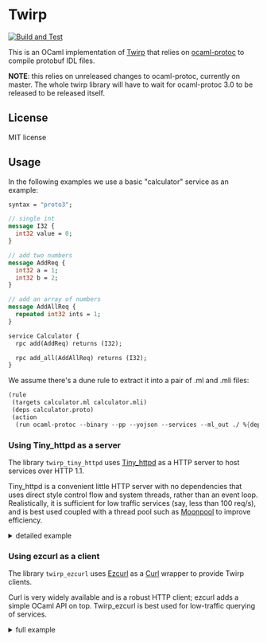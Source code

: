 # Twirp

[![Build and Test](https://github.com/c-cube/ocaml-twirp/actions/workflows/main.yml/badge.svg)](https://github.com/c-cube/ocaml-twirp/actions/workflows/main.yml)

This is an OCaml implementation of [Twirp](https://twitchtv.github.io/twirp/)
that relies on [ocaml-protoc](https://github.com/mransan/ocaml-protoc/) to
compile protobuf IDL files.

**NOTE**: this relies on unreleased changes to ocaml-protoc, currently on master. The whole twirp library will have to wait for ocaml-protoc 3.0 to be released to be released itself.

## License

MIT license

## Usage

In the following examples we use a basic "calculator" service
as an example:

```proto
syntax = "proto3";

// single int
message I32 {
  int32 value = 0;
}

// add two numbers
message AddReq {
  int32 a = 1;
  int32 b = 2;
}

// add an array of numbers
message AddAllReq {
  repeated int32 ints = 1;
}

service Calculator {
  rpc add(AddReq) returns (I32);

  rpc add_all(AddAllReq) returns (I32);
}
```

We assume there's a dune rule to extract it into a pair
of .ml and .mli files:

```scheme
(rule
 (targets calculator.ml calculator.mli)
 (deps calculator.proto)
 (action
  (run ocaml-protoc --binary --pp --yojson --services --ml_out ./ %{deps})))
```

### Using Tiny_httpd as a server

The library `twirp_tiny_httpd` uses [Tiny_httpd](https://github.com/c-cube/tiny_httpd)
as a HTTP server to host services over HTTP 1.1.

Tiny_httpd is a convenient little HTTP server with no dependencies
that uses direct style control flow
and system threads, rather than an event loop.
Realistically, it is sufficient
for low traffic services (say, less than 100 req/s), and is best used coupled
with a thread pool such as [Moonpool](https://github.com/c-cube/moonpool/)
to improve efficiency.

<details>
<summary>detailed example</summary>

See 'examples/twirp_tiny_httpd/' for an example:

```ocaml
module H = Tiny_httpd
open Calculator

(* here we give concrete implementations for each of the
  methods of the service.  *)
module Service_impl = struct
  let add (a : add_req) : i32 = default_i32 ~value:Int32.(add a.a a.b) ()

  let add_all (a : add_all_req) : i32 =
    let l = ref 0l in
    List.iter (fun x -> l := Int32.add !l x) a.ints;
    default_i32 ~value:!l ()
end

(* instantiate the code-generated [Calculator] service
  to turn it into a [Pbrt_services.Server.t] abstract service. *)
let calc_service : Twirp_tiny_httpd.handler Pbrt_services.Server.t =
  Calculator.Server.make
    ~add:(fun rpc -> Twirp_tiny_httpd.mk_handler rpc Service_impl.add)
    ~add_all:(fun rpc -> Twirp_tiny_httpd.mk_handler rpc Service_impl.add_all)
    ()

let () =
  let port = try int_of_string (Sys.getenv "PORT") with _ -> 8080 in
  Printf.printf "listen on http://localhost:%d/\n%!" port;

  (* create the httpd on the given port *)
  let server = H.create ~port () in
  (* register the service in the httpd (adds routes) *)
  Twirp_tiny_httpd.add_service ~prefix:(Some "twirp") server calc_service;

  H.run_exn server
```

We implement the concrete service `Calculator`, then turn it into
a `Pbrt_services.Server.t` (which is an abtract representation of
any service: a set of endpoints). We can then create a [Tiny_httpd.Server.t]
(a web server) and register the service (or multiple services) in it.
This will add new routes (e.g. "/twirp/foo.bar.Calculator/add")
and call the functions we defined above to serve these routes.

</details>

### Using ezcurl as a client

The library `twirp_ezcurl` uses [Ezcurl](https://github.com/c-cube/ezcurl)
as a [Curl](https://curl.haxx.se/) wrapper to provide Twirp clients.

Curl is very widely available and is a robust HTTP client; ezcurl adds a
simple OCaml API on top.
Twirp_ezcurl is best used for low-traffic querying of services.

<details>
<summary>full example</summary>
Example (as in 'examples/twirp_ezcurl/') that computes `31 + 100`
remotely:

```ocaml
let spf = Printf.sprintf

let () =
  let port = try int_of_string (Sys.getenv "PORT") with _ -> 8080 in
  Printf.printf "query on http://localhost:%d/\n%!" port;

  let r =
    match
      (* call [Calculator.add] with arguments [{a=31; b=100}] *)
      Twirp_ezcurl.call ~use_tls:false ~host:"localhost" ~port
        Calculator.Calculator.Client.add
      @@ Calculator.default_add_req ~a:31l ~b:100l ()
    with
    | Ok x -> x.value |> Int32.to_int
    | Error err ->
      failwith (spf "call to add failed: %s" @@ Twirp_ezcurl.show_error err)
  in

  Printf.printf "add call: returned %d\n%!" r;
  ()
```

The main function is `Twirp_ezcurl.call`, which takes a remote host, port, service
endpoint (code-generated from a `.proto` file), and an argument, and performs
a HTTP query.
The user can provide an already existing Curl client to reuse, turn TLS off or on,
and pick the wire format (JSON or binary protobuf).

</details>


